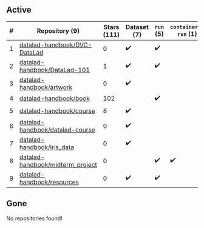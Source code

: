 ## Active
| # | Repository (9) | Stars (111) | Dataset (7) | `run` (5) | `containers-run` (1) |
| --- | --- | --- | --- | --- | --- |
| 1 | [datalad-handbook/DVC-DataLad](https://github.com/datalad-handbook/DVC-DataLad) | 0 | :heavy_check_mark: | :heavy_check_mark: |  |
| 2 | [datalad-handbook/DataLad-101](https://github.com/datalad-handbook/DataLad-101) | 1 | :heavy_check_mark: | :heavy_check_mark: |  |
| 3 | [datalad-handbook/artwork](https://github.com/datalad-handbook/artwork) | 0 | :heavy_check_mark: |  |  |
| 4 | [datalad-handbook/book](https://github.com/datalad-handbook/book) | 102 |  | :heavy_check_mark: |  |
| 5 | [datalad-handbook/course](https://github.com/datalad-handbook/course) | 8 | :heavy_check_mark: |  |  |
| 6 | [datalad-handbook/datalad-course](https://github.com/datalad-handbook/datalad-course) | 0 | :heavy_check_mark: |  |  |
| 7 | [datalad-handbook/iris_data](https://github.com/datalad-handbook/iris_data) | 0 | :heavy_check_mark: |  |  |
| 8 | [datalad-handbook/midterm_project](https://github.com/datalad-handbook/midterm_project) | 0 |  | :heavy_check_mark: | :heavy_check_mark: |
| 9 | [datalad-handbook/resources](https://github.com/datalad-handbook/resources) | 0 | :heavy_check_mark: | :heavy_check_mark: |  |

## Gone
No repositories found!
